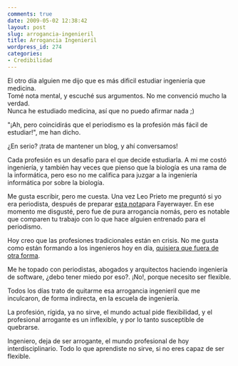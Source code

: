 ```yaml
---
comments: true
date: 2009-05-02 12:38:42
layout: post
slug: arrogancia-ingenieril
title: Arrogancia Ingenieril
wordpress_id: 274
categories:
- Credibilidad
---
```


El otro día alguien me dijo que es más dificil estudiar ingeniería que medicina.  
Tomé nota mental, y escuché sus argumentos. No me convenció mucho la verdad.  
Nunca he estudiado medicina, así que no puedo afirmar nada ;)

"¡Ah, pero coincidirás que el periodismo es la profesión más fácil de estudiar!", me han dicho.

¿En serio? ¡trata de mantener un blog, y ahí conversamos!

Cada profesión es un desafío para el que decide estudiarla. A mi me costó ingeniería, y también hay veces que pienso que la biología es una rama de la informática, pero eso no me califica para juzgar a la ingeniería informática por sobre la biología.

Me gusta escribir, pero me cuesta. Una vez Leo Prieto me preguntó si yo era periodista, después de preparar [esta nota](http://www.fayerwayer.com/2008/07/olimpiadas-internacionales-de-informatica/)para Fayerwayer. En ese momento me disgusté, pero fue de pura arrogancia nomás, pero es notable que comparen tu trabajo con lo que hace alguien entrenado para el periodismo.

Hoy creo que las profesiones tradicionales están en crisis. No me gusta como están formando a los ingenieros hoy en día, [quisiera que fuera de otra forma](/2009/04/la-computacion-como-una-ciencia-social.html).

  
Me he topado con periodistas, abogados y arquitectos haciendo ingeniería de software, ¿debo tener miedo por eso?. ¡No!, porque necesito ser flexible.

Todos los días trato de quitarme esa arrogancia ingenieril que me inculcaron, de forma indirecta, en la escuela de ingeniería.

La profesión, rígida, ya no sirve, el mundo actual pide flexibilidad, y el profesional arrogante es un inflexible, y por lo tanto susceptible de quebrarse.

Ingeniero, deja de ser arrogante, el mundo profesional de hoy interdisciplinario. Todo lo que aprendiste no sirve, si no eres capaz de ser flexible.



